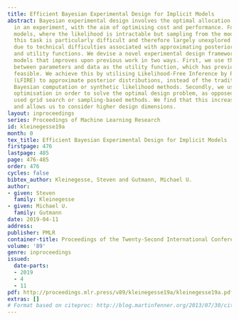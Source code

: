 ```yaml
---
title: Efficient Bayesian Experimental Design for Implicit Models
abstract: Bayesian experimental design involves the optimal allocation of resources
  in an experiment, with the aim of optimising cost and performance. For implicit
  models, where the likelihood is intractable but sampling from the model is possible,
  this task is particularly difficult and therefore largely unexplored. This is mainly
  due to technical difficulties associated with approximating posterior distributions
  and utility functions. We devise a novel experimental design framework for implicit
  models that improves upon previous work in two ways. First, we use the mutual information
  between parameters and data as the utility function, which has previously not been
  feasible. We achieve this by utilising Likelihood-Free Inference by Ratio Estimation
  (LFIRE) to approximate posterior distributions, instead of the traditional approximate
  Bayesian computation or synthetic likelihood methods. Secondly, we use Bayesian
  optimisation in order to solve the optimal design problem, as opposed to the typically
  used grid search or sampling-based methods. We find that this increases efficiency
  and allows us to consider higher design dimensions.
layout: inproceedings
series: Proceedings of Machine Learning Research
id: kleinegesse19a
month: 0
tex_title: Efficient Bayesian Experimental Design for Implicit Models
firstpage: 476
lastpage: 485
page: 476-485
order: 476
cycles: false
bibtex_author: Kleinegesse, Steven and Gutmann, Michael U.
author:
- given: Steven
  family: Kleinegesse
- given: Michael U.
  family: Gutmann
date: 2019-04-11
address: 
publisher: PMLR
container-title: Proceedings of the Twenty-Second International Conference on Artificial Intelligence and Statistics
volume: '89'
genre: inproceedings
issued:
  date-parts:
  - 2019
  - 4
  - 11
pdf: http://proceedings.mlr.press/v89/kleinegesse19a/kleinegesse19a.pdf
extras: []
# Format based on citeproc: http://blog.martinfenner.org/2013/07/30/citeproc-yaml-for-bibliographies/
---
```

